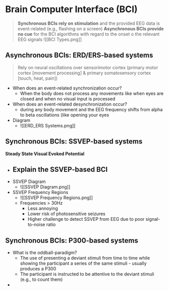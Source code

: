 # Brain Computer Interface (BCI)
> **Synchronous BCIs rely on stimulation** and the provided EEG data is event-related (e.g., flashing on a screen)
> **Asynchronous BCIs provide no cue** for the BCI algorithms with regard to the onset o the relevant EEG signals
![[BCI Types.png]]
## Asynchronous BCIs: ERD/ERS-based systems
> Rely on neural oscillations over sensorimotor cortex (primary motor cortex [movement processing] & primary somatosensory cortex [touch, heat, pain])
- When does an event-related synchronization occur?
	- When the body does not process any movements like when eyes are closed and when no visual input is processed
- When does an event-related desynchronization occur?
	- during any body movement and the EEG frequency shifts from alpha to beta oscillations (like opening your eyes
- Diagram
	- ![[ERD_ERS Systems.png]]

## Synchronous BCIs: SSVEP-based systems
**Steady State Visual Evoked Potential**
- Explain the SSVEP-based BCI
	- 
- SSVEP Diagram
	- ![[SSVEP Diagram.png]]
- SSVEP Frequency Regions
	- ![[SSVEP Frequency Regions.png]]
	- Frequencies > 30Hz
		- Less annoying
		- Lower risk of photosensitive seizures
		- Higher challenge to detect SSVEP from EEG due to poor signal-to-noise ratio

## Synchronous BCIs: P300-based systems
- What is the oddball-paradigm?
	- The use of presenting a deviant stimuli from time to time while showing the participant a series of the same stimuli - usually produces a P300
	- The participant is instructed to be attentive to the deviant stimuli (e.g., to count them)
- 